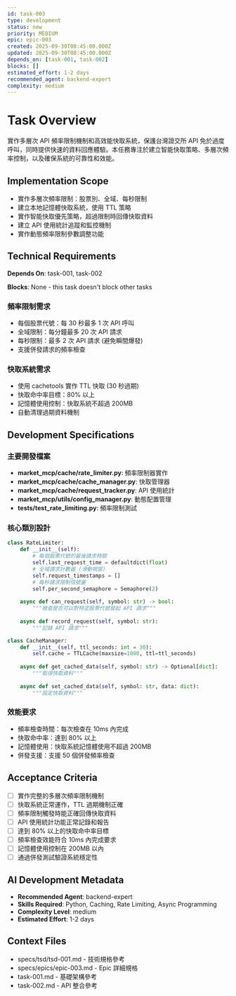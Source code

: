 ```yaml
---
id: task-003
type: development
status: new
priority: MEDIUM
epic: epic-003
created: 2025-09-30T08:45:00.000Z
updated: 2025-09-30T08:45:00.000Z
depends_on: [task-001, task-002]
blocks: []
estimated_effort: 1-2 days
recommended_agent: backend-expert
complexity: medium
---
```


# Task Overview

實作多層次 API 頻率限制機制和高效能快取系統，保護台灣證交所 API 免於過度呼叫，同時提供快速的資料回應體驗。本任務專注於建立智能快取策略、多層次頻率控制，以及確保系統的可靠性和效能。

## Implementation Scope

- 實作多層次頻率限制：股票別、全域、每秒限制
- 建立本地記憶體快取系統，使用 TTL 策略
- 實作智能快取優先策略，超過限制時回傳快取資料
- 建立 API 使用統計追蹤和監控機制
- 實作動態頻率限制參數調整功能

## Technical Requirements

**Depends On**: task-001, task-002

**Blocks**: None - this task doesn't block other tasks

### 頻率限制需求

- 每個股票代號：每 30 秒最多 1 次 API 呼叫
- 全域限制：每分鐘最多 20 次 API 請求
- 每秒限制：最多 2 次 API 請求 (避免瞬間爆發)
- 支援併發請求的頻率檢查

### 快取系統需求

- 使用 cachetools 實作 TTL 快取 (30 秒過期)
- 快取命中率目標：80% 以上
- 記憶體使用控制：快取系統不超過 200MB
- 自動清理過期資料機制

## Development Specifications

### 主要開發檔案

- **market_mcp/cache/rate_limiter.py**: 頻率限制器實作
- **market_mcp/cache/cache_manager.py**: 快取管理器
- **market_mcp/cache/request_tracker.py**: API 使用統計
- **market_mcp/utils/config_manager.py**: 動態配置管理
- **tests/test_rate_limiting.py**: 頻率限制測試

### 核心類別設計

```python
class RateLimiter:
    def __init__(self):
        # 每個股票代號的最後請求時間
        self.last_request_time = defaultdict(float)
        # 全域請求計數器 (滑動視窗)
        self.request_timestamps = []
        # 每秒請求限制信號量
        self.per_second_semaphore = Semaphore(2)
        
    async def can_request(self, symbol: str) -> bool:
        """檢查是否可以對特定股票代號發起 API 請求"""
        
    async def record_request(self, symbol: str):
        """記錄 API 請求"""

class CacheManager:
    def __init__(self, ttl_seconds: int = 30):
        self.cache = TTLCache(maxsize=1000, ttl=ttl_seconds)
        
    async def get_cached_data(self, symbol: str) -> Optional[dict]:
        """取得快取資料"""
        
    async def set_cached_data(self, symbol: str, data: dict):
        """設定快取資料"""
```

### 效能要求

- 頻率檢查時間：每次檢查在 10ms 內完成
- 快取命中率：達到 80% 以上
- 記憶體使用：快取系統記憶體使用不超過 200MB
- 併發支援：支援 50 個併發頻率檢查

## Acceptance Criteria

- [ ] 實作完整的多層次頻率限制機制
- [ ] 快取系統正常運作，TTL 過期機制正確
- [ ] 頻率限制觸發時能正確回傳快取資料
- [ ] API 使用統計功能正常記錄和報告
- [ ] 達到 80% 以上的快取命中率目標
- [ ] 頻率檢查效能符合 10ms 內完成要求
- [ ] 記憶體使用控制在 200MB 以內
- [ ] 通過併發測試驗證系統穩定性

## AI Development Metadata

- **Recommended Agent**: backend-expert
- **Skills Required**: Python, Caching, Rate Limiting, Async Programming
- **Complexity Level**: medium
- **Estimated Effort**: 1-2 days

## Context Files

- specs/tsd/tsd-001.md - 技術規格參考
- specs/epics/epic-003.md - Epic 詳細規格
- task-001.md - 基礎架構參考
- task-002.md - API 整合參考
